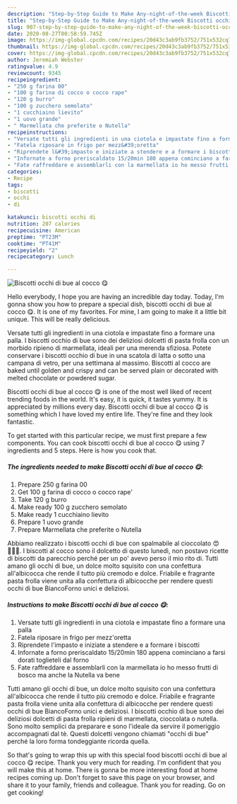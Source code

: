 ```yaml
---
description: "Step-by-Step Guide to Make Any-night-of-the-week Biscotti occhi di bue al cocco 😋"
title: "Step-by-Step Guide to Make Any-night-of-the-week Biscotti occhi di bue al cocco 😋"
slug: 907-step-by-step-guide-to-make-any-night-of-the-week-biscotti-occhi-di-bue-al-cocco
date: 2020-08-27T00:58:59.745Z
image: https://img-global.cpcdn.com/recipes/20d43c3ab9fb3752/751x532cq70/biscotti-occhi-di-bue-al-cocco-😋-recipe-main-photo.jpg
thumbnail: https://img-global.cpcdn.com/recipes/20d43c3ab9fb3752/751x532cq70/biscotti-occhi-di-bue-al-cocco-😋-recipe-main-photo.jpg
cover: https://img-global.cpcdn.com/recipes/20d43c3ab9fb3752/751x532cq70/biscotti-occhi-di-bue-al-cocco-😋-recipe-main-photo.jpg
author: Jeremiah Webster
ratingvalue: 4.9
reviewcount: 9345
recipeingredient:
- "250 g farina 00"
- "100 g farina di cocco o cocco rape"
- "120 g burro"
- "100 g zucchero semolato"
- "1 cucchiaino lievito"
- "1 uovo grande"
- " Marmellata che preferite o Nutella"
recipeinstructions:
- "Versate tutti gli ingredienti in una ciotola e impastate fino a formare una palla"
- "Fatela riposare in frigo per mezz&#39;oretta"
- "Riprendete l&#39;impasto e iniziate a stendere e a formare i biscotti"
- "Infornate a forno preriscaldato 15/20min 180 appena cominciano a farsi dorati toglieteli dal forno"
- "Fate raffreddare e assemblarli con la marmellata io ho messo frutti di bosco ma anche la Nutella va bene"
categories:
- Recipe
tags:
- biscotti
- occhi
- di

katakunci: biscotti occhi di 
nutrition: 207 calories
recipecuisine: American
preptime: "PT23M"
cooktime: "PT41M"
recipeyield: "2"
recipecategory: Lunch

---
```



![Biscotti occhi di bue al cocco 😋](https://img-global.cpcdn.com/recipes/20d43c3ab9fb3752/751x532cq70/biscotti-occhi-di-bue-al-cocco-😋-recipe-main-photo.jpg)

Hello everybody, I hope you are having an incredible day today. Today, I'm gonna show you how to prepare a special dish, biscotti occhi di bue al cocco 😋. It is one of my favorites. For mine, I am going to make it a little bit unique. This will be really delicious.

Versate tutti gli ingredienti in una ciotola e impastate fino a formare una palla. I biscotti occhio di bue sono dei deliziosi dolcetti di pasta frolla con un morbido ripieno di marmellata, ideali per una merenda sfiziosa. Potete conservare i biscotti occhio di bue in una scatola di latta o sotto una campana di vetro, per una settimana al massimo. Biscotti al cocco are baked until golden and crispy and can be served plain or decorated with melted chocolate or powdered sugar.

Biscotti occhi di bue al cocco 😋 is one of the most well liked of recent trending foods in the world. It's easy, it is quick, it tastes yummy. It is appreciated by millions every day. Biscotti occhi di bue al cocco 😋 is something which I have loved my entire life. They're fine and they look fantastic.


To get started with this particular recipe, we must first prepare a few components. You can cook biscotti occhi di bue al cocco 😋 using 7 ingredients and 5 steps. Here is how you cook that.

<!--inarticleads1-->

##### The ingredients needed to make Biscotti occhi di bue al cocco 😋:

1. Prepare 250 g farina 00
1. Get 100 g farina di cocco o cocco rape&#39;
1. Take 120 g burro
1. Make ready 100 g zucchero semolato
1. Make ready 1 cucchiaino lievito
1. Prepare 1 uovo grande
1. Prepare  Marmellata che preferite o Nutella


Abbiamo realizzato i biscotti occhi di bue con spalmabile al cioccolato 😍👩🏻‍🍳. I biscotti al cocco sono il dolcetto di questo lunedì, non postavo ricette di biscotti da parecchio perché per un po&#39; avevo perso il mio rito di. Tutti amano gli occhi di bue, un dolce molto squisito con una confettura all&#39;albicocca che rende il tutto più cremodo e dolce. Friabile e fragrante pasta frolla viene unita alla confettura di albicocche per rendere questi occhi di bue BiancoForno unici e deliziosi. 

<!--inarticleads2-->

##### Instructions to make Biscotti occhi di bue al cocco 😋:

1. Versate tutti gli ingredienti in una ciotola e impastate fino a formare una palla
1. Fatela riposare in frigo per mezz&#39;oretta
1. Riprendete l&#39;impasto e iniziate a stendere e a formare i biscotti
1. Infornate a forno preriscaldato 15/20min 180 appena cominciano a farsi dorati toglieteli dal forno
1. Fate raffreddare e assemblarli con la marmellata io ho messo frutti di bosco ma anche la Nutella va bene


Tutti amano gli occhi di bue, un dolce molto squisito con una confettura all&#39;albicocca che rende il tutto più cremodo e dolce. Friabile e fragrante pasta frolla viene unita alla confettura di albicocche per rendere questi occhi di bue BiancoForno unici e deliziosi. I biscotti occhio di bue sono dei deliziosi dolcetti di pasta frolla ripieni di marmellata, cioccolata o nutella. Sono molto semplici da preparare e sono l&#39;ideale da servire il pomeriggio accompagnati dal tè. Questi dolcetti vengono chiamati &#34;occhi di bue&#34; perché la loro forma tondeggiante ricorda quella. 

So that's going to wrap this up with this special food biscotti occhi di bue al cocco 😋 recipe. Thank you very much for reading. I'm confident that you will make this at home. There is gonna be more interesting food at home recipes coming up. Don't forget to save this page on your browser, and share it to your family, friends and colleague. Thank you for reading. Go on get cooking!
